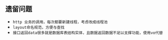 ## 遗留问题
- ``` http 业务的调用，每次都要新建线程，考虑改成线程池 ```
- ``` layout命名规范，方便与查找 ```
- ``` 接口返回data很多就是数据库表结构实体，且数据返回数据不足以支撑功能，使用vo代替 ```

